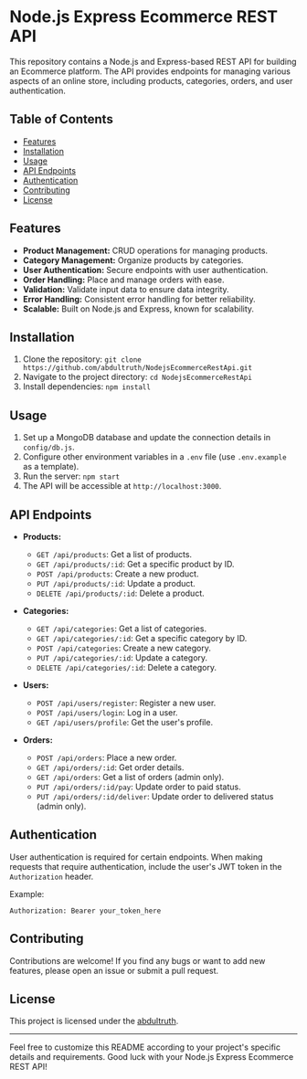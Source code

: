 # Node.js Express Ecommerce REST API

This repository contains a Node.js and Express-based REST API for building an Ecommerce platform. The API provides endpoints for managing various aspects of an online store, including products, categories, orders, and user authentication.

## Table of Contents

- [Features](#features)
- [Installation](#installation)
- [Usage](#usage)
- [API Endpoints](#api-endpoints)
- [Authentication](#authentication)
- [Contributing](#contributing)
- [License](#license)

## Features

- **Product Management:** CRUD operations for managing products.
- **Category Management:** Organize products by categories.
- **User Authentication:** Secure endpoints with user authentication.
- **Order Handling:** Place and manage orders with ease.
- **Validation:** Validate input data to ensure data integrity.
- **Error Handling:** Consistent error handling for better reliability.
- **Scalable:** Built on Node.js and Express, known for scalability.

## Installation

1. Clone the repository: `git clone https://github.com/abdultruth/NodejsEcommerceRestApi.git`
2. Navigate to the project directory: `cd NodejsEcommerceRestApi`
3. Install dependencies: `npm install`

## Usage

1. Set up a MongoDB database and update the connection details in `config/db.js`.
2. Configure other environment variables in a `.env` file (use `.env.example` as a template).
3. Run the server: `npm start`
4. The API will be accessible at `http://localhost:3000`.

## API Endpoints

- **Products:**
  - `GET /api/products`: Get a list of products.
  - `GET /api/products/:id`: Get a specific product by ID.
  - `POST /api/products`: Create a new product.
  - `PUT /api/products/:id`: Update a product.
  - `DELETE /api/products/:id`: Delete a product.

- **Categories:**
  - `GET /api/categories`: Get a list of categories.
  - `GET /api/categories/:id`: Get a specific category by ID.
  - `POST /api/categories`: Create a new category.
  - `PUT /api/categories/:id`: Update a category.
  - `DELETE /api/categories/:id`: Delete a category.

- **Users:**
  - `POST /api/users/register`: Register a new user.
  - `POST /api/users/login`: Log in a user.
  - `GET /api/users/profile`: Get the user's profile.

- **Orders:**
  - `POST /api/orders`: Place a new order.
  - `GET /api/orders/:id`: Get order details.
  - `GET /api/orders`: Get a list of orders (admin only).
  - `PUT /api/orders/:id/pay`: Update order to paid status.
  - `PUT /api/orders/:id/deliver`: Update order to delivered status (admin only).

## Authentication

User authentication is required for certain endpoints. When making requests that require authentication, include the user's JWT token in the `Authorization` header.

Example:
```
Authorization: Bearer your_token_here
```

## Contributing

Contributions are welcome! If you find any bugs or want to add new features, please open an issue or submit a pull request.

## License

This project is licensed under the [abdultruth](LICENSE).

---

Feel free to customize this README according to your project's specific details and requirements. Good luck with your Node.js Express Ecommerce REST API!
